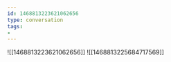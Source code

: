```yaml
---
id: 1468813223621062656
type: conversation
tags:
- 
---
```

![[1468813223621062656]]
![[1468813225684717569]]

